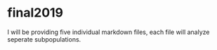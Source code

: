 # final2019
I will be providing five individual markdown files, each file will analyze seperate subpopulations.
